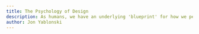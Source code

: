 ```yaml
---
title: The Psychology of Design
description: As humans, we have an underlying 'blueprint' for how we perceive and process the world around us, and the study of psychology helps us define this blueprint. And as designers, we can leverage psychology principles to build more intuitive products. But where to start? Author Jon Yablonski explains three essential theories of psychology, and provides real-world examples of how they can be used to benefit design. He also discusses the ethical implications of leveraging psychology in design, and what we should all keep in mind if we want to be ethical design citizens.
author: Jon Yablonski
---
```

